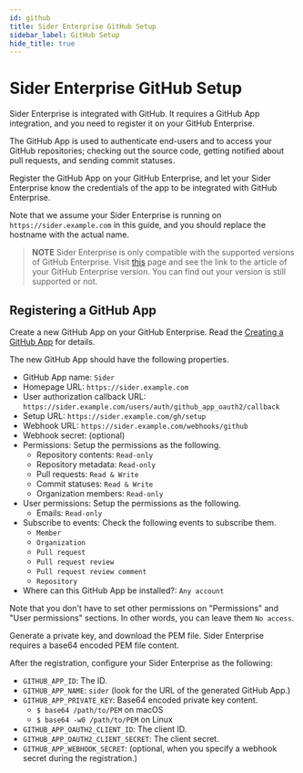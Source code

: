 ```yaml
---
id: github
title: Sider Enterprise GitHub Setup
sidebar_label: GitHub Setup
hide_title: true
---
```


# Sider Enterprise GitHub Setup

Sider Enterprise is integrated with GitHub. It requires a GitHub App integration, and you need to register it on your GitHub Enterprise.

The GitHub App is used to authenticate end-users and to access your GitHub repositories;
checking out the source code, getting notified about pull requests, and sending commit statuses.

Register the GitHub App on your GitHub Enterprise, and let your Sider Enterprise know the credentials of the app to be integrated with GitHub Enterprise.

Note that we assume your Sider Enterprise is running on `https://sider.example.com` in this guide, and you should replace the hostname with the actual name.

> **NOTE** Sider Enterprise is only compatible with the supported versions of GitHub Enterprise.
> Visit [this](https://help.github.com/en/enterprise/) page and see the link to the article of your GitHub Enterprise version.
> You can find out your version is still supported or not.

## Registering a GitHub App

Create a new GitHub App on your GitHub Enterprise. Read the [Creating a GitHub App](https://developer.github.com/apps/building-github-apps/creating-a-github-app/) for details.

The new GitHub App should have the following properties.

- GitHub App name: `Sider`
- Homepage URL: `https://sider.example.com`
- User authorization callback URL: `https://sider.example.com/users/auth/github_app_oauth2/callback`
- Setup URL: `https://sider.example.com/gh/setup`
- Webhook URL: `https://sider.example.com/webhooks/github`
- Webhook secret: (optional)
- Permissions: Setup the permissions as the following.
  - Repository contents: `Read-only`
  - Repository metadata: `Read-only`
  - Pull requests: `Read & Write`
  - Commit statuses: `Read & Write`
  - Organization members: `Read-only`
- User permissions: Setup the permissions as the following.
  - Emails: `Read-only`
- Subscribe to events: Check the following events to subscribe them.
  - `Member`
  - `Organization`
  - `Pull request`
  - `Pull request review`
  - `Pull request review comment`
  - `Repository`
- Where can this GitHub App be installed?: `Any account`

Note that you don't have to set other permissions on "Permissions" and "User permissions" sections.
In other words, you can leave them `No access`.

Generate a private key, and download the PEM file. Sider Enterprise requires a base64 encoded PEM file content.

After the registration, configure your Sider Enterprise as the following:

- `GITHUB_APP_ID`: The ID.
- `GITHUB_APP_NAME`: `sider` (look for the URL of the generated GitHub App.)
- `GITHUB_APP_PRIVATE_KEY`: Base64 encoded private key content.
  - `$ base64 /path/to/PEM` on macOS
  - `$ base64 -w0 /path/to/PEM` on Linux
- `GITHUB_APP_OAUTH2_CLIENT_ID`: The client ID.
- `GITHUB_APP_OAUTH2_CLIENT_SECRET`: The client secret.
- `GITHUB_APP_WEBHOOK_SECRET`: (optional, when you specify a webhook secret during the registration.)
